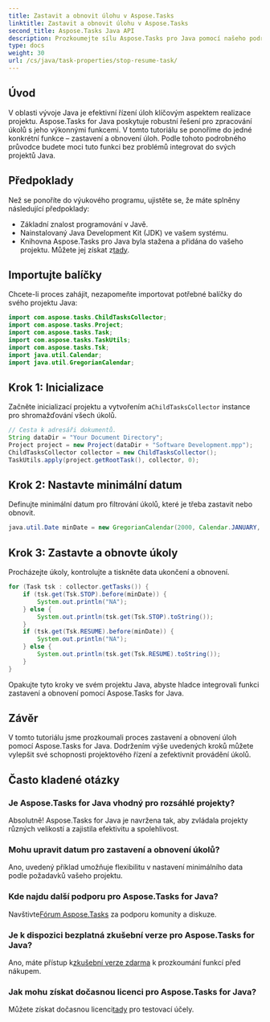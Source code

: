 ```yaml
---
title: Zastavit a obnovit úlohu v Aspose.Tasks
linktitle: Zastavit a obnovit úlohu v Aspose.Tasks
second_title: Aspose.Tasks Java API
description: Prozkoumejte sílu Aspose.Tasks pro Java pomocí našeho podrobného průvodce zastavením a obnovením úloh. Vylepšete bezproblémové řízení projektů!
type: docs
weight: 30
url: /cs/java/task-properties/stop-resume-task/
---
```

## Úvod
V oblasti vývoje Java je efektivní řízení úloh klíčovým aspektem realizace projektu. Aspose.Tasks for Java poskytuje robustní řešení pro zpracování úkolů s jeho výkonnými funkcemi. V tomto tutoriálu se ponoříme do jedné konkrétní funkce – zastavení a obnovení úloh. Podle tohoto podrobného průvodce budete moci tuto funkci bez problémů integrovat do svých projektů Java.
## Předpoklady
Než se ponoříte do výukového programu, ujistěte se, že máte splněny následující předpoklady:
- Základní znalost programování v Javě.
- Nainstalovaný Java Development Kit (JDK) ve vašem systému.
- Knihovna Aspose.Tasks pro Java byla stažena a přidána do vašeho projektu. Můžete jej získat z[tady](https://releases.aspose.com/tasks/java/).
## Importujte balíčky
Chcete-li proces zahájit, nezapomeňte importovat potřebné balíčky do svého projektu Java:
```java
import com.aspose.tasks.ChildTasksCollector;
import com.aspose.tasks.Project;
import com.aspose.tasks.Task;
import com.aspose.tasks.TaskUtils;
import com.aspose.tasks.Tsk;
import java.util.Calendar;
import java.util.GregorianCalendar;
```
## Krok 1: Inicializace
 Začněte inicializací projektu a vytvořením a`ChildTasksCollector` instance pro shromažďování všech úkolů.
```java
// Cesta k adresáři dokumentů.
String dataDir = "Your Document Directory";
Project project = new Project(dataDir + "Software Development.mpp");
ChildTasksCollector collector = new ChildTasksCollector();
TaskUtils.apply(project.getRootTask(), collector, 0);
```
## Krok 2: Nastavte minimální datum
Definujte minimální datum pro filtrování úkolů, které je třeba zastavit nebo obnovit.
```java
java.util.Date minDate = new GregorianCalendar(2000, Calendar.JANUARY, 1).getTime();
```
## Krok 3: Zastavte a obnovte úkoly
Procházejte úkoly, kontrolujte a tiskněte data ukončení a obnovení.
```java
for (Task tsk : collector.getTasks()) {
    if (tsk.get(Tsk.STOP).before(minDate)) {
        System.out.println("NA");
    } else {
        System.out.println(tsk.get(Tsk.STOP).toString());
    }
    if (tsk.get(Tsk.RESUME).before(minDate)) {
        System.out.println("NA");
    } else {
        System.out.println(tsk.get(Tsk.RESUME).toString());
    }
}
```
Opakujte tyto kroky ve svém projektu Java, abyste hladce integrovali funkci zastavení a obnovení pomocí Aspose.Tasks for Java.
## Závěr
V tomto tutoriálu jsme prozkoumali proces zastavení a obnovení úloh pomocí Aspose.Tasks for Java. Dodržením výše uvedených kroků můžete vylepšit své schopnosti projektového řízení a zefektivnit provádění úkolů.
## Často kladené otázky
### Je Aspose.Tasks for Java vhodný pro rozsáhlé projekty?
Absolutně! Aspose.Tasks for Java je navržena tak, aby zvládala projekty různých velikostí a zajistila efektivitu a spolehlivost.
### Mohu upravit datum pro zastavení a obnovení úkolů?
Ano, uvedený příklad umožňuje flexibilitu v nastavení minimálního data podle požadavků vašeho projektu.
### Kde najdu další podporu pro Aspose.Tasks for Java?
 Navštivte[Fórum Aspose.Tasks](https://forum.aspose.com/c/tasks/15) za podporu komunity a diskuze.
### Je k dispozici bezplatná zkušební verze pro Aspose.Tasks for Java?
 Ano, máte přístup k[zkušební verze zdarma](https://releases.aspose.com/) k prozkoumání funkcí před nákupem.
### Jak mohu získat dočasnou licenci pro Aspose.Tasks for Java?
 Můžete získat dočasnou licenci[tady](https://purchase.aspose.com/temporary-license/) pro testovací účely.